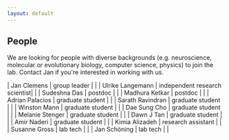 ```yaml
---
layout: default
---
```


## People

We are looking for people with diverse backgrounds (e.g. neuroscience, molecular or evolutionary biology, computer science, physics) to join the lab. Contact Jan if you're interested in working with us.

| Jan Clemens | group leader | |
| Ulrike Langemann | independent research scientist| |
| Sudeshna Das | postdoc | |
| Madhura Ketkar | postdoc | |
| Adrian Palacios | graduate student | |
| Sarath Ravindran | graduate student | |
| Winston Mann | graduate student | |
| Dae Sung Cho | graduate student | |
| Melanie Stenger | graduate student | |
| Dawn J Tan | graduate student | |
| Amir Naderi | graduate student | |
| Kimia Alizadeh | research assistant | |
| Susanne Gross | lab tech | |
| Jan Schöning | lab tech | |

<!-- Alumni
| Mahalakshmi Ramadas | now joint graduate student with Daniela Vallentin ||
| Deniz Yuezak | former graduate student | |
| Afshin Khalili | now product manager with Miltenyi | |
| Elsa Steinfath | former graduate student | |
| Julian Rottschäfer | former graduate student | | -->
